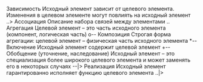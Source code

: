  Зависимость Исходный элемент зависит от целевого элемента. Изменения в целевом элементе могут повлиять на исходный элемент ..>
Ассоциация Описание набора связей между элементами ..
Агрегация Целевой элемент – это часть исходного элемента (компонент, логическая часть)  o-- 
Композиция Строгая форма агрегации: целевой элемент – физическая часть исходного элемента *--
Включение Исходный элемент содержит целевой элемент +--
Обобщение (уточнение, наследование) Исходный элемент – это специализация более широкого целевого элемента и может заменять его в некоторых случаях --|>
Реализация Исходный элемент гарантированно исполняет функцию целевого элемента ..|>
